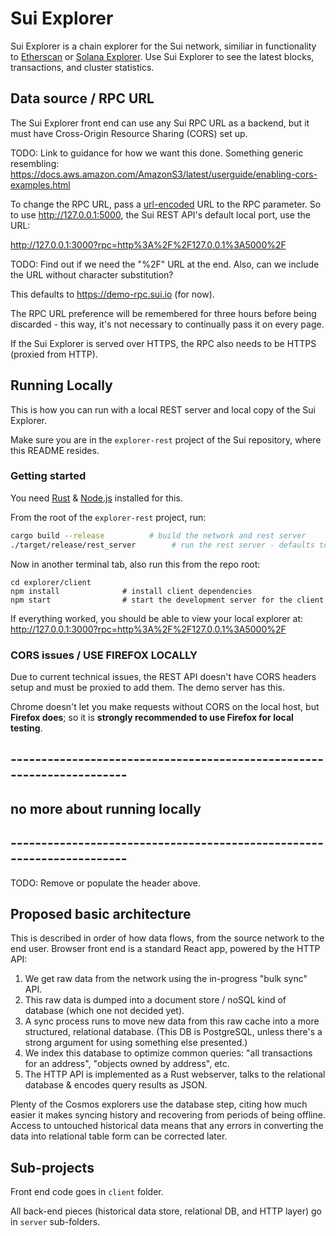 # Sui Explorer
Sui Explorer is a chain explorer for the Sui network, similiar in functionality to [Etherscan](https://etherscan.io/) or [Solana Explorer](https://explorer.solana.com/). Use Sui Explorer to see the latest blocks, transactions, and cluster statistics.

## Data source / RPC URL
The Sui Explorer front end can use any Sui RPC URL as a backend, but it must have Cross-Origin Resource Sharing (CORS) set up.

TODO: Link to guidance for how we want this done. Something generic resembling:
https://docs.aws.amazon.com/AmazonS3/latest/userguide/enabling-cors-examples.html

To change the RPC URL, pass a [url-encoded](https://developer.mozilla.org/en-US/docs/Glossary/percent-encoding) URL to the RPC parameter. So to use http://127.0.0.1:5000, the Sui REST API's default local port, use the URL:

http://127.0.0.1:3000?rpc=http%3A%2F%2F127.0.0.1%3A5000%2F

TODO: Find out if we need the "%2F" URL at the end. Also, can we include the URL without character substitution?

This defaults to https://demo-rpc.sui.io (for now).

The RPC URL preference will be remembered for three hours before being discarded - this way, it's not necessary to continually pass it on every page.

If the Sui Explorer is served over HTTPS, the RPC also needs to be HTTPS (proxied from HTTP).

## Running Locally

This is how you can run with a local REST server and local copy of the Sui Explorer.

Make sure you are in the `explorer-rest` project of the Sui repository, where this README resides.

### Getting started

You need [Rust](https://www.rust-lang.org/tools/install) & [Node.js](https://nodejs.org/en/download/) installed for this.

From the root of the `explorer-rest` project, run:

```bash
cargo build --release          # build the network and rest server
./target/release/rest_server        # run the rest server - defaults to port 5000
```

Now in another terminal tab, also run this from the repo root:

```
cd explorer/client       
npm install              # install client dependencies
npm start                # start the development server for the client  
```

If everything worked, you should be able to view your local explorer at:
http://127.0.0.1:3000?rpc=http%3A%2F%2F127.0.0.1%3A5000%2F

### CORS issues / USE FIREFOX LOCALLY

Due to current technical issues, the REST API doesn't have CORS headers setup and must be proxied to add them. The demo server has this.

Chrome doesn't let you make requests without CORS on the local host, but **Firefox does**; so it is **strongly recommended to use Firefox for local testing**.

## ----------------------------------------------------------------------
## no more about running locally
## ----------------------------------------------------------------------

TODO: Remove or populate the header above.

## Proposed basic architecture

This is described in order of how data flows, from the source network to the end user. Browser front end is a standard React app, powered by the HTTP API:

1. We get raw data from the network using the in-progress "bulk sync" API.
1. This raw data is dumped into a document store / noSQL kind of database (which one not decided yet).
1. A sync process runs to move new data from this raw cache into a more structured, relational database. (This DB is PostgreSQL, unless there's a strong argument for using something else presented.)
1. We index this database to optimize common queries: "all transactions for an address", "objects owned by address", etc. 
1. The HTTP API is implemented as a Rust webserver, talks to the relational database & encodes query results as JSON.

Plenty of the Cosmos explorers use the database step, citing how much easier it makes syncing history and recovering from periods of being offline. Access to untouched historical data means that any errors in converting the data into relational table form can be corrected later.

## Sub-projects

Front end code goes in `client` folder.

All back-end pieces (historical data store, relational DB, and HTTP layer) go in `server` sub-folders.
